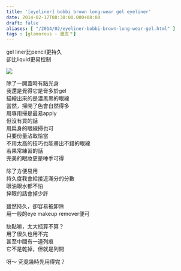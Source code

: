 ```yaml
---
title: '[eyeliner] bobbi brown long-wear gel eyeliner'
date: 2014-02-17T08:30:00.000+08:00
draft: false
aliases: [ "/2014/02/eyeliner-bobbi-brown-long-wear-gel.html" ]
tags : [glamorous - 畫皮？]
---
```


gel liner比pencil更持久  
卻比liquid更易控制    

![](/images/bbgelline.jpg)

除了一開蓋時有點光身  
我還是覺得它是膏多於gel   
描繪出來的是濃黑黑的眼線  
當然，掃開了色會自然得多    
用專用掃是最易apply  
但沒有買的話  
用扁身的眼線掃也可   
只要份量沾取恰當  
不用太高的技巧也能畫出不錯的眼線   
若果常練習的話  
完美的眼妝更是唾手可得  
  
除了方便易用    
持久度我會給接近滿分的分數  
眼油眼水都不怕  
捽眼的話會掉少許   
  
雖然持久，卻容易被卸除  
用一般的eye makeup remover便可    
  
缺點嘛，太大瓶算不算？  
用了很久也用不完   
甚至中間有一道列痕  
它不是乾掉，但就是列開  
  
呀～ 究竟幾時先用得完？
